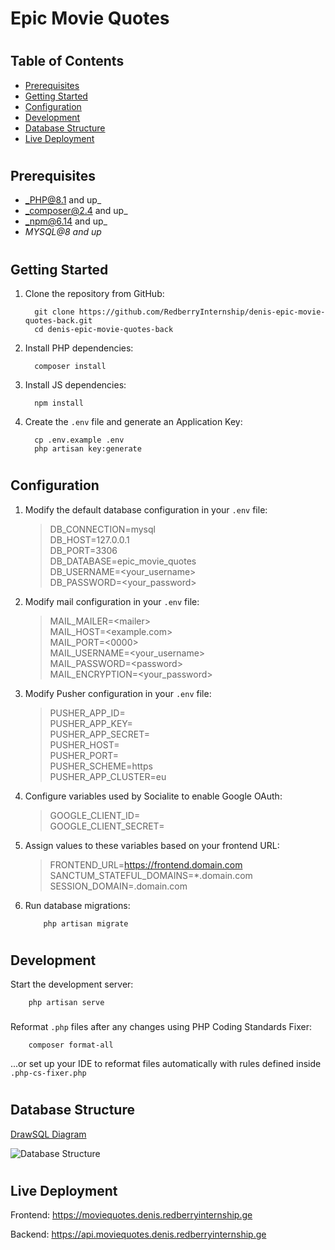 # Epic Movie Quotes

#

## Table of Contents

* [Prerequisites](#prerequisites)
* [Getting Started](#getting-started)
* [Configuration](#configuration)
* [Development](#development)
* [Database Structure](#database-structure)
* [Live Deployment](#live-deployment)

#

## Prerequisites

* _PHP@8.1 and up_
* _composer@2.4 and up_
* _npm@6.14 and up_
* _MYSQL@8 and up_

#

## Getting Started

1. Clone the repository from GitHub:
    ```shell
      git clone https://github.com/RedberryInternship/denis-epic-movie-quotes-back.git
      cd denis-epic-movie-quotes-back
    ```
2. Install PHP dependencies:
    ```shell
      composer install
    ```
3. Install JS dependencies:
    ```shell
      npm install
    ```
4. Create the `.env` file and generate an Application Key:
    ```shell
      cp .env.example .env
      php artisan key:generate
    ```

#

## Configuration

1. Modify the default database configuration in your `.env` file:
   > DB_CONNECTION=mysql <br>
   DB_HOST=127.0.0.1 <br>
   DB_PORT=3306 <br>
   DB_DATABASE=epic_movie_quotes <br>
   DB_USERNAME=<your_username> <br>
   DB_PASSWORD=<your_password> <br>

2. Modify mail configuration in your `.env` file:
   > MAIL_MAILER=&lt;mailer&gt; <br>
   MAIL_HOST=&lt;example.com&gt; <br>
   MAIL_PORT=&lt;0000&gt; <br>
   MAIL_USERNAME=&lt;your_username&gt; <br>
   MAIL_PASSWORD=&lt;password&gt; <br>
   MAIL_ENCRYPTION=&lt;your_password&gt; <br>

3. Modify Pusher configuration in your `.env` file:
   > PUSHER_APP_ID= <br>
    PUSHER_APP_KEY= <br>
    PUSHER_APP_SECRET= <br>
    PUSHER_HOST= <br>
    PUSHER_PORT= <br>
    PUSHER_SCHEME=https <br>
    PUSHER_APP_CLUSTER=eu <br>

4. Configure variables used by Socialite to enable Google OAuth:
    > GOOGLE_CLIENT_ID= <br>
     GOOGLE_CLIENT_SECRET= <br>

5. Assign values to these variables based on your frontend URL:
   > FRONTEND_URL=https://frontend.domain.com <br>
    SANCTUM_STATEFUL_DOMAINS=*.domain.com <br>
    SESSION_DOMAIN=.domain.com <br>

6. Run database migrations:
    ```shell
        php artisan migrate
    ```
   

#

## Development

Start the development server:

```shell
    php artisan serve
```

###

Reformat `.php` files after any changes using PHP Coding Standards Fixer:

```shell
    composer format-all
```

...or set up your IDE to reformat files automatically with rules defined inside `.php-cs-fixer.php`

#

## Database Structure


[DrawSQL Diagram](https://drawsql.app/teams/team-denis/diagrams/final-movie-quotes)

![Database Structure](readme/assets/db-structure-drawsql.png)

#

## Live Deployment

Frontend: https://moviequotes.denis.redberryinternship.ge 

Backend: https://api.moviequotes.denis.redberryinternship.ge
